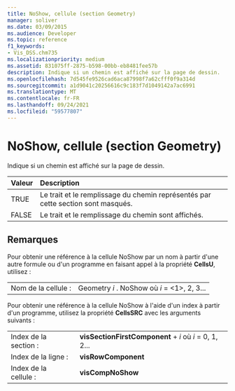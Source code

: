 ```yaml
---
title: NoShow, cellule (section Geometry)
manager: soliver
ms.date: 03/09/2015
ms.audience: Developer
ms.topic: reference
f1_keywords:
- Vis_DSS.chm735
ms.localizationpriority: medium
ms.assetid: 831075ff-2875-b598-00bb-eb8481fee57b
description: Indique si un chemin est affiché sur la page de dessin.
ms.openlocfilehash: 7d545fe9526cad6aca87998f7a62cfff0f9a314d
ms.sourcegitcommit: a1d9041c20256616c9c183f7d1049142a7ac6991
ms.translationtype: MT
ms.contentlocale: fr-FR
ms.lasthandoff: 09/24/2021
ms.locfileid: "59577807"
---
```

# <a name="noshow-cell-geometry-section"></a>NoShow, cellule (section Geometry)

Indique si un chemin est affiché sur la page de dessin.
  
|**Valeur**|**Description**|
|:-----|:-----|
| TRUE  <br/> | Le trait et le remplissage du chemin représentés par cette section sont masqués.  <br/> |
| FALSE  <br/> | Le trait et le remplissage du chemin sont affichés.  <br/> |
   
## <a name="remarks"></a>Remarques

Pour obtenir une référence à la cellule NoShow par un nom à partir d'une autre formule ou d'un programme en faisant appel à la propriété **CellsU**, utilisez : 
  
|||
|:-----|:-----|
| Nom de la cellule :  <br/> | Geometry  *i*  . NoShow où  *i*  = <1>, 2, 3...  <br/> |
   
Pour obtenir une référence à la cellule NoShow à l'aide d'un index à partir d'un programme, utilisez la propriété **CellsSRC** avec les arguments suivants : 
  
|||
|:-----|:-----|
| Index de la section :  <br/> |**visSectionFirstComponent**  +   *i* où *i* = 0, 1, 2...  <br/> |
| Index de la ligne :  <br/> |**visRowComponent** <br/> |
| Index de la cellule :  <br/> |**visCompNoShow** <br/> |
   

